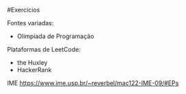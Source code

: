 ﻿#Exercícios 

<p>Fontes variadas:</p>
<ul>
  <li>Olimpiada de Programação</li>
</ul>
<p>Plataformas de LeetCode:</p>
<ul>
  <li>the Huxley</li>
  <li>HackerRank</li>
</ul>
  
IME
https://www.ime.usp.br/~reverbel/mac122-IME-09/#EPs
